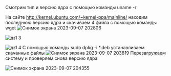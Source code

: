 Смотрим  тип и версию ядра с помощью команды uname -r

На сайте http://kernel.ubuntu.com/~kernel-ppa/mainline/ находим последнюю версию ядра и скачиваем 4 файла с помощью команды wget
![Снимок экрана 2023-09-07 202806](https://github.com/DronZap/linux_admin/assets/145288949/823be95e-a4df-447b-a5b7-d535062e7251)

![дз1 3](https://github.com/DronZap/linux_admin/assets/145288949/489e2d7b-4390-415d-b562-653e55c100ca)

![дз1 4](https://github.com/DronZap/linux_admin/assets/145288949/2178f29c-a6eb-4a5a-bbb9-86f80b8b3506)
С помощью команды sudo dpkg -i *.deb устанавливаем скачанные файлы
![Снимок экрана 2023-09-07 203819](https://github.com/DronZap/linux_admin/assets/145288949/c96c04f9-c5ed-43fe-b1ec-fd29806769f4)
Перезагружаем систему и проверяем снова версию ядра

![Снимок экрана 2023-09-07 204355](https://github.com/DronZap/linux_admin/assets/145288949/f5d43f17-dbb1-4951-a57b-93cc2547efab)
